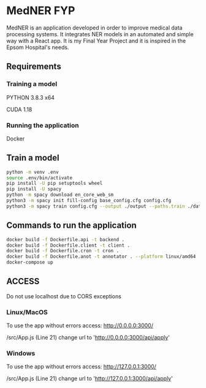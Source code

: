 # MedNER FYP

MedNER is an application developed in order to improve medical data processing systems. It integrates NER models in an automated and simple way with a React app.
It is my Final Year Project and it is inspired in the Epsom Hospital's needs.

## Requirements

### Training a model

PYTHON 3.8.3 x64

CUDA 1.18

### Running the application

Docker

## Train a model

```bash
python -m venv .env
source .env/bin/activate
pip install -U pip setuptools wheel
pip install -U spacy
python -m spacy download en_core_web_sm
python3 -m spacy init fill-config base_config.cfg config.cfg
python3 -m spacy train config.cfg --output ./output --paths.train ./data/training_data.spacy --paths.dev ./data/training_data.spacy --gpu-id 0

```

## Commands to run the application

```bash
docker build -f Dockerfile.api -t backend . 
docker build -f Dockerfile.client -t client .
docker build -f Dockerfile.cron -t cron .
docker build -f Dockerfile.anot -t annotator . --platform linux/amd64
docker-compose up 
```

## ACCESS

Do not use localhost due to CORS exceptions

### Linux/MacOS

To use the app without errors access: http://0.0.0.0:3000/

/src/App.js (Line 21) change url to 'http://0.0.0.0:3000/api/apply'

### Windows

To use the app without errors access: http://127.0.0.1:3000/

/src/App.js (Line 21) change url to 'http://127.0.0.1:3000/api/apply'